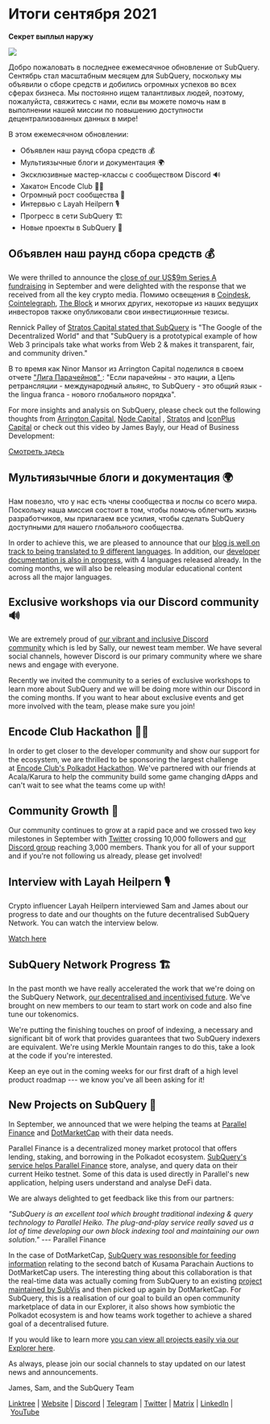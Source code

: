 # Итоги сентября 2021

**Секрет выплыл наружу**

![](https://miro.medium.com/max/700/1*nU7PnYFMR6MMBfccYE_Ujg.png)

Добро пожаловать в последнее ежемесячное обновление от SubQuery. Сентябрь стал масштабным месяцем для SubQuery, поскольку мы объявили о сборе средств и добились огромных успехов во всех сферах бизнеса. Мы постоянно ищем талантливых людей, поэтому, пожалуйста, свяжитесь с нами, если вы можете помочь нам в выполнении нашей миссии по повышению доступности децентрализованных данных в мире!

В этом ежемесячном обновлении:

- Объявлен наш раунд сбора средств 💰
- Мультиязычные блоги и документация 🌍
- Эксклюзивные мастер-классы с сообществом Discord 🔊
- Хакатон Encode Club 👩‍🎓
- Огромный рост сообщества 🚀
- Интервью с Layah Heilpern 🎙
- Прогресс в сети SubQuery 🏗
- Новые проекты в SubQuery 🤝

## Объявлен наш раунд сбора средств 💰

We were thrilled to announce the [close of our US$9m Series A fundraising](https://subquery.medium.com/series-a-1abed6c1c2af) in September and were delighted with the response that we received from all the key crypto media. Помимо освещения в [Coindesk](https://www.coindesk.com/business/2021/09/08/subquery-gets-9m-in-series-a-to-improve-access-to-blockchain-data-on-polkadot/), [Cointelegraph](https://cointelegraph.com/news/subquery-raises-9m-for-polkadot-data-protocol), [The Block](https://www.theblockcrypto.com/post/116915/subquery-indexing-protocol-polkadot-funding-saft) и многих других, некоторые из наших ведущих инвесторов также опубликовали свои инвестиционные тезисы.

Rennick Palley of [Stratos Capital stated that SubQuery](https://medium.com/stratos-technologies/the-google-of-the-decentralized-world-our-investment-in-subquery-e6e7d949b00a) is "The Google of the Decentralized World" and that "SubQuery is a prototypical example of how Web 3 principals take what works from Web 2 & makes it transparent, fair, and community driven."

В то время как Ninor Mansor из Arrington Capital поделился в своем отчете [ "Лига Парачейнов" ](https://arringtonxrpcapital.com/2021/09/17/the-league-of-parachains-polkadot/): "Если парачейны - это нации, а Цепь ретрансляции - международный альянс, то SubQuery - это общий язык - the lingua franca - нового глобального порядка".

For more insights and analysis on SubQuery, please check out the following thoughts from [Arrington Capital](https://arringtonxrpcapital.com/2021/09/08/building-the-multi-chain-world-announcing-our-investment-into-subquery/), [Node Capital](https://www.node.capital/blog-posts/a-subquery-to-supercharge-your-insights) , [Stratos](https://medium.com/stratos-technologies/the-google-of-the-decentralized-world-our-investment-in-subquery-e6e7d949b00a) and [IconPlus Capital](https://medium.com/@iconpluscapital/understanding-the-aggregation-of-data-in-subquery-network-investment-thesis-90fe8f6b7abe) or check out this video by James Bayly, our Head of Business Development:

[Смотреть здесь](https://youtu.be/NRn3E-ERIds)

## Мультиязычные блоги и документация 🌍

Нам повезло, что у нас есть члены сообщества и послы со всего мира. Поскольку наша миссия состоит в том, чтобы помочь облегчить жизнь разработчиков, мы прилагаем все усилия, чтобы сделать SubQuery доступными для нашего глобального сообщества.

In order to achieve this, we are pleased to announce that our [blog is well on track to being translated to 9 different languages](https://blog.subquery.network/). In addition, our [developer documentation is also in progress](https://doc.subquery.network/), with 4 languages released already. In the coming months, we will also be releasing modular educational content across all the major languages.

## Exclusive workshops via our Discord community 🔊

We are extremely proud of [our vibrant and inclusive Discord community](https://discord.com/invite/subquery) which is led by Sally, our newest team member. We have several social channels, however Discord is our primary community where we share news and engage with everyone.

Recently we invited the community to a series of exclusive workshops to learn more about SubQuery and we will be doing more within our Discord in the coming months. If you want to hear about exclusive events and get more involved with the team, please make sure you join!

## Encode Club Hackathon 👩‍🎓

In order to get closer to the developer community and show our support for the ecosystem, we are thrilled to be sponsoring the largest challenge at [Encode Club's Polkadot Hackathon](https://medium.com/encode-club/polkadot-hack-challenges-7cfeba1a4c0e). We've partnered with our friends at Acala/Karura to help the community build some game changing dApps and can't wait to see what the teams come up with!

## Community Growth 🚀

Our community continues to grow at a rapid pace and we crossed two key milestones in September with [Twitter](https://twitter.com/SubQueryNetwork) crossing 10,000 followers and [our Discord group](https://discord.com/invite/subquery) reaching 3,000 members. Thank you for all of your support and if you're not following us already, please get involved!

## Interview with Layah Heilpern 🎙

Crypto influencer Layah Heilpern interviewed Sam and James about our progress to date and our thoughts on the future decentralised SubQuery Network. You can watch the interview below.

[Watch here](https://youtu.be/WApnpFjEofg)

## SubQuery Network Progress 🏗

In the past month we have really accelerated the work that we're doing on the SubQuery Network, [our decentralised and incentivised future](https://subquery.medium.com/the-subquery-network-a-summary-46cde0acb010). We've brought on new members to our team to start work on code and also fine tune our tokenomics.

We're putting the finishing touches on proof of indexing, a necessary and significant bit of work that provides guarantees that two SubQuery indexers are equivalent. We're using Merkle Mountain ranges to do this, take a look at the code if you're interested.

Keep an eye out in the coming weeks for our first draft of a high level product roadmap --- we know you've all been asking for it!

## New Projects on SubQuery 🤝

In September, we announced that we were helping the teams at [Parallel Finance](https://parallel.fi/) and [DotMarketCap](http://www.dotmarketcap.com/) with their data needs.

Parallel Finance is a decentralized money market protocol that offers lending, staking, and borrowing in the Polkadot ecosystem. [SubQuery's service helps Parallel Finance](https://subquery.medium.com/parallel-finance-is-creating-the-next-defi-platform-using-subquery-6fc1e366985a) store, analyse, and query data on their current Heiko testnet. Some of this data is used directly in Parallel's new application, helping users understand and analyse DeFi data.

We are always delighted to get feedback like this from our partners:

_"SubQuery is an excellent tool which brought traditional indexing & query technology to Parallel Heiko. The plug-and-play service really saved us a lot of time developing our own block indexing tool and maintaining our own solution."_ --- Parallel Finance

In the case of DotMarketCap, [SubQuery was responsible for feeding information](https://subquery.medium.com/dotmarketcap-2-0-launches-with-support-from-subquery-and-subvis-ef85b5e0ee31) relating to the second batch of Kusama Parachain Auctions to DotMarketCap users. The interesting thing about this collaboration is that the real-time data was actually coming from SubQuery to an existing [project maintained by SubVis](https://explorer.subquery.network/subquery/subvis-io/kusama-auction) and then picked up again by DotMarketCap. For SubQuery, this is a realisation of our goal to build an open community marketplace of data in our Explorer, it also shows how symbiotic the Polkadot ecosystem is and how teams work together to achieve a shared goal of a decentralised future.

If you would like to learn more [you can view all projects easily via our Explorer here](https://explorer.subquery.network/).

As always, please join our social channels to stay updated on our latest news and announcements.

James, Sam, and the SubQuery Team

[Linktree](https://linktr.ee/subquerynetwork) | [Website](https://subquery.network/) | [Discord](https://discord.com/invite/78zg8aBSMG) | [Telegram](https://t.me/subquerynetwork) | [Twitter](https://twitter.com/subquerynetwork) | [Matrix](https://matrix.to/#/#subquery:matrix.org) | [LinkedIn](https://www.linkedin.com/company/subquery) | [YouTube](https://www.youtube.com/channel/UCi1a6NUUjegcLHDFLr7CqLw)
